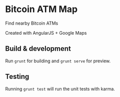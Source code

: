 # Bitcoin ATM Map

Find nearby Bitcoin ATMs

Created with AngularJS + Google Maps

## Build & development

Run `grunt` for building and `grunt serve` for preview.

## Testing

Running `grunt test` will run the unit tests with karma.

